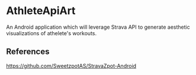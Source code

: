 # AthleteApiArt
An Android application which will leverage Strava API to generate aesthetic visualizations of athelete's workouts.

## References
https://github.com/SweetzpotAS/StravaZpot-Android
